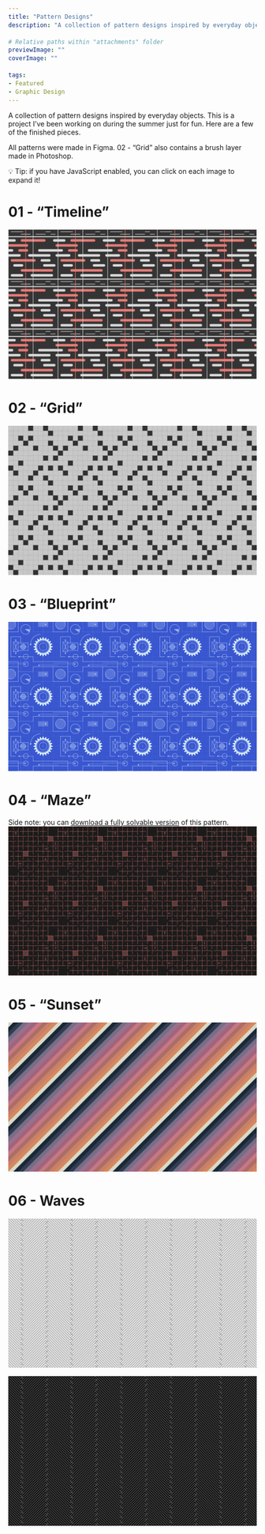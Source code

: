 ```yaml
---
title: "Pattern Designs"
description: "A collection of pattern designs inspired by everyday objects."

# Relative paths within "attachments" folder
previewImage: ""
coverImage: ""

tags:
- Featured
- Graphic Design
---
```

<toc></toc>

A collection of pattern designs inspired by everyday objects. This is a project I’ve been working on during the summer just for fun. Here are a few of the finished pieces.

All patterns were made in Figma. 02 - “Grid” also contains a brush layer made in Photoshop.

<aside>
💡 Tip: if you have JavaScript enabled, you can click on each image to expand it!
</aside>

<a id="1"></a>
# 01 - “Timeline”
![](attachments/patterns/pattern-1.png)


<a id="2"></a>
# 02 - “Grid”
![](attachments/patterns/pattern-2.png)


<a id="3"></a>
# 03 - “Blueprint”
![](attachments/patterns/pattern-3.png)

<a id="04"></a>
# 04 - “Maze”

Side note: you can [download a fully solvable version](https://bchen-personal-website.s3.us-west-1.amazonaws.com/maze-solvable.png) of this pattern.
![](attachments/patterns/pattern-4.png)


<a id="05"></a>
# 05 - “Sunset”
![](attachments/patterns/pattern-5.png)



<a id="06"></a>
# 06 - Waves

![](attachments/patterns/pattern-6-light.png)

![](attachments/patterns/pattern-6-dark.png)